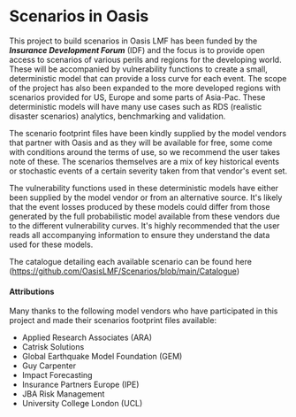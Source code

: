 # Scenarios in Oasis

This project to build scenarios in Oasis LMF has been funded by the ***Insurance Development Forum*** (IDF) and the focus is to provide open access to scenarios of various perils and regions for the developing world. These will be accompanied by vulnerability functions to create a small, deterministic model that can provide a loss curve for each event. The scope of the project has also been expanded to the more developed regions with scenarios provided for US, Europe and some parts of Asia-Pac. These deterministic models will have many use cases such as RDS (realistic disaster scenarios) analytics, benchmarking and validation.

The scenario footprint files have been kindly supplied by the model vendors that partner with Oasis and as they will be available for free, some come with conditions around the terms of use, so we recommend the user takes note of these. The scenarios themselves are a mix of key historical events or stochastic events of a certain severity taken from that vendor's event set.

The vulnerability functions used in these deterministic models have either been supplied by the model vendor or from an alternative source. It's likely that the event losses produced by these models could differ from those generated by the full probabilistic model available from these vendors due to the different vulnerability curves. It's highly recommended that the user reads all accompanying information to ensure they understand the data used for these models.

The catalogue detailing each available scenario can be found here (https://github.com/OasisLMF/Scenarios/blob/main/Catalogue)

#### Attributions
Many thanks to the following model vendors who have participated in this project and made their scenarios footprint files available:

* Applied Research Associates (ARA)
* Catrisk Solutions
* Global Earthquake Model Foundation (GEM)
* Guy Carpenter
* Impact Forecasting
* Insurance Partners Europe (IPE)
* JBA Risk Management
* University College London (UCL)


